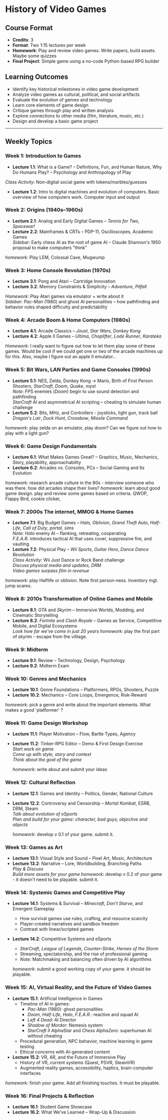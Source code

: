 # History of Video Games

## Course Format
- **Credits**: 3
- **Format**: Two 1:15 lectures per week
- **Homework**: Play and review video games. Write papers, build assets. Maybe some quizzes
- **Final Project**: Simple game using a no-code Python-based RPG builder

## Learning Outcomes
- Identify key historical milestones in video game development
- Analyze video games as cultural, political, and social artifacts
- Evaluate the evolution of genres and technology
- Learn core elements of game design
- Critique games through play and written analysis
- Explore connections to other media (film, literature, music, etc.)
- Design and develop a basic game project

---

## Weekly Topics

### Week 1: Introduction to Games
- **Lecture 1.1**: What is a Game? – Definitions, Fun, and Human Nature, Why Do Humans Play? – Psychology and Anthropology of Play
  
*Class Activity*: Non-digital social game with tokens/marbles/guesses
  
- **Lecture 1.2**: Intro to digital machines and evolution of computers. Basic overview of how computers work. Computer input and output 


### Week 2: Origins (1940s–1960s)
- **Lecture 2.1**: Analog and Early Digital Games – *Tennis for Two*, *Spacewar!*
- **Lecture 2.2**: Mainframes & CRTs – PDP-11, Oscilloscopes, Academic Games  
  *Sidebar*: Early chess AI as the root of game AI – Claude Shannon's 1950 proposal to make computers "think"

*homework*: Play LEM, Colossal Cave, Mugwump
   
### Week 3: Home Console Revolution (1970s)
- **Lecture 3.1**: Pong and Atari – Cartridge Innovation
- **Lecture 3.2**: Memory Constraints & Simplicity – *Adventure*, *Pitfall*  

*Homework*: Play Atari games via emulator + write about it  
  *Sidebar*: *Pac-Man* (1980) and ghost AI personalities – how pathfinding and behavior rules shaped difficulty and predictability

### Week 4: Arcade Boom & Home Computers (1980s)
- **Lecture 4.1**: Arcade Classics – *Joust*, *Star Wars*, *Donkey Kong*
- **Lecture 4.2**: Apple II Games – *Ultima*, *Choplifter*, *Lode Runner*, *Karateka*  

*Homework*: I really want to figure out how to let them play some of these games. Would be cool if we could get one or two of the arcade machines up for this. Also, maybe I figure out an apple II emulator...

### Week 5: Bit Wars, LAN Parties and Game Consoles (1990s)
- **Lecture 5.1**: NES, Zelda, Donkey Kong -> Mario, Birth of First Person Shooters, *StarCraft*, *Doom*, *Quake*, *myst*  
  *Note*: FPS enemies (*Doom*) begin to use sound detection and pathfinding  
  *StarCraft* AI and asymmetrical AI scripting – cheating to simulate human challenge
- **Lecture 5.2**: Bits, MHz, and Controllers - joysticks, light gun, track ball  
  *Dragon's Lair*, *Duck Hunt*, *Crossbow*, *Missile Command*

*homework*: play zelda on an emulator, play doom? Can we figure out how to play with a light gun?

### Week 6: Game Design Fundamentals
- **Lecture 6.1**: What Makes Games Great? – Graphics, Music, Mechanics, Story, playability, approachability
- **Lecture 6.2**: Arcades vs. Consoles, PCs – Social Gaming and Its Evolution

*homework*: research arcade culture in the 80s - interview someone who was there. how did arcades shape their lives?
*homework*: learn about good game design. play and review some games based on criteria. QWOP, Flappy Bird, cookie clicker, 
  

### Week 7: 2000s The internet, MMOG & Home Games
- **Lecture 7.1**: Big Budget Games – *Halo*, *Oblivion*, *Grand Theft Auto*, *Half-Life*, *Call of Duty*, *portal*, *sims*  
  *Note*: *Halo* enemy AI – flanking, retreating, cooperating  
  *F.E.A.R.* introduces tactical AI that uses cover, suppressive fire, and vaulting
- **Lecture 7.2**: Physical Play – *Wii Sports*, *Guitar Hero*, *Dance Dance Revolution*  
  *Class Activity*: Wii Just Dance or Rock Band challenge  
  *Discuss physical media and updates, DRM*  
  *Video games surpass film in revenue*

*homework*: play Halflife or oblivion. Note first person-ness. Inventory mgt. jump scares.

### Week 8: 2010s Transformation of Online Games and Mobile
- **Lecture 8.1**: *GTA* and *Skyrim* – Immersive Worlds, Modding, and Cinematic Storytelling
- **Lecture 8.2**: *Fortnite* and *Clash Royale* – Games as Service, Competitive Mobile, and Digital Ecosystems  
  *Look how far we've come in just 20 years*
*homework*: play the first part of skyrim - escape from the villiage. 

### Week 9: Midterm
- **Lecture 9.1**: Review – Technology, Design, Psychology
- **Lecture 9.2**: Midterm Exam

### Week 10: Genres and Mechanics
- **Lecture 10.1**: Genre Foundations – Platformers, RPGs, Shooters, Puzzle
- **Lecture 10.2**: Mechanics – Core Loops, Emergence, Risk-Reward

*homework*: pick a genre and write about the important elements. What makes a good 'platformer' ?

### Week 11: Game Design Workshop
- **Lecture 11.1**: Player Motivation – Flow, Bartle Types, Agency
- **Lecture 11.2**: Tinker-RPG Editor – Demo & First Design Exercise  
  *Start work on game*  
  *Come up with style, story and context*  
  *Think about the goal of the game*
  
  *homework*: write about and submit your ideas

### Week 12: Cultural Reflection
- **Lecture 12.1**: Games and Identity – Politics, Gender, National Culture
- **Lecture 12.2**: Controversy and Censorship – *Mortal Kombat*, ESRB, DRM, Steam  
  *Talk about evolution of eSports*  
  *Plan and build for your game: character, bad guys, objective and objects*

  *homework*: develop v 0.1 of your game. submit it.

### Week 13: Games as Art
- **Lecture 13.1**: Visual Style and Sound – Pixel Art, Music, Architecture
- **Lecture 13.2**: Narrative – Lore, Worldbuilding, Branching Paths  
  *Play & Discuss*  
  *Build more assets for your game*
  *homework*: develop v 0.2 of your game - it doesn't need to be playable. submit it.

### Week 14: Systemic Games and Competitive Play
- **Lecture 14.1**: Systems & Survival – *Minecraft*, *Don't Starve*, and Emergent Gameplay  
  - How survival games use rules, crafting, and resource scarcity  
  - Player-created narratives and sandbox freedom  
  - Contrast with linear/scripted games
- **Lecture 14.2**: Competitive Systems and eSports  
  - *StarCraft*, *League of Legends*, *Counter-Strike*, *Heroes of the Storm*  
  - Streaming, spectatorship, and the rise of professional gaming  
  - *Note*: Matchmaking and balancing often driven by AI algorithms
 
  *homework*: submit a good working copy of your game. it should be playable.

### Week 15: AI, Virtual Reality, and the Future of Video Games
- **Lecture 15.1**: Artificial Intelligence in Games  
  - Timeline of AI in games:  
    - *Pac-Man* (1980): ghost personalities  
    - *Doom*, *Half-Life*, *Halo*, *F.E.A.R.*: reactive and squad AI  
    - *Left 4 Dead*: AI Director  
    - *Shadow of Mordor*: Nemesis system  
    - *StarCraft II AlphaStar* and *Chess AlphaZero*: superhuman AI without cheating  
  - Procedural generation, NPC behavior, machine learning in game testing  
  - Ethical concerns with AI-generated content
- **Lecture 15.2**: VR, AR, and the Future of Immersive Play  
  - History of VR, current systems (Quest, PSVR, SteamVR)  
  - Augmented reality games, accessibility, haptics, brain-computer interfaces

*homework*: finish your game. Add all finishing touches. It must be playable.

### Week 16: Final Projects & Reflection
- **Lecture 16.1**: Student Game Showcase
- **Lecture 16.2**: What We’ve Learned – Wrap-Up & Discussion
